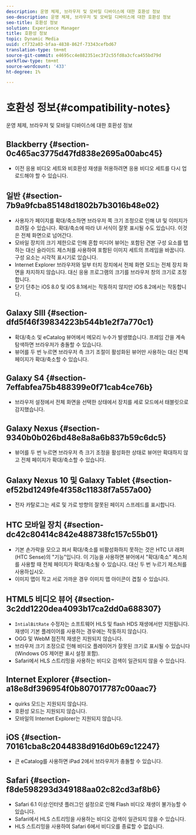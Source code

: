 ```yaml
---
description: 운영 체제, 브라우저 및 모바일 디바이스에 대한 호환성 정보
seo-description: 운영 체제, 브라우저 및 모바일 디바이스에 대한 호환성 정보
seo-title: 호환성 정보
solution: Experience Manager
title: 호환성 정보
topic: Dynamic Media
uuid: cf732a03-bfaa-4838-862f-73343cefbd67
translation-type: tm+mt
source-git-commit: e4695cc4e882351ec3f2c55fd8a3cfca455bd79d
workflow-type: tm+mt
source-wordcount: '433'
ht-degree: 1%

---
```



# 호환성 정보{#compatibility-notes}

<!-- Updated January 13,2021 from https://wiki.corp.adobe.com/pages/viewpage.action?spaceKey=scene7qa&title=s7Viewers%2C+S7SDK%2C+S7OnDemand+Release+Notes - Contact is Sasha -->

운영 체제, 브라우저 및 모바일 디바이스에 대한 호환성 정보

## Blackberry {#section-0c465ac3775d47fd838e2695a00abc45}

* 이전 응용 비디오 세트와 비호환성 재생을 허용하려면 응용 비디오 세트를 다시 업로드해야 할 수 있습니다.

## 일반 {#section-7b9a9fcba85148d1802b7b3016b48e02}

* 사용자가 페이지를 확대/축소하면 브라우저 쪽 크기 조정으로 인해 UI 및 이미지가 흐려질 수 있습니다. 확대/축소에 따라 UI 서식이 잘못 표시될 수도 있습니다. 이것은 전체 화면으로 넘어간다.
* 모바일 장치의 크기 제한으로 인해 혼합 미디어 뷰어는 포함된 견본 구성 요소를 탭하는 대신 슬라이드 제스처를 사용하여 포함된 이미지 세트의 프레임을 바꿉니다. 구성 요소는 시각적 표시기로 있습니다.
* Internet Explorer 브라우저와 일부 터치 장치에서 전체 화면 모드는 전체 장치 화면을 차지하지 않습니다. 대신 응용 프로그램의 크기를 브라우저 창의 크기로 조정합니다.
* 닫기 단추는 iOS 8.0 및 iOS 8.1에서는 작동하지 않지만 iOS 8.2에서는 작동합니다.

## Galaxy SIII {#section-dfd5f46f39834223b544b1e2f7a770c1}

* 확대/축소 및 eCatalog 뷰어에서 메모리 누수가 발생했습니다. 프레임 간을 계속 탐색하면 브라우저가 충돌할 수 있습니다.
* 뷰어를 두 번 누르면 브라우저 측 크기 조절이 활성화된 뷰어만 사용하는 대신 전체 페이지가 확대/축소할 수 있습니다.

## Galaxy S4 {#section-7effabfea75b488399e0f71cab4ce76b}

* 브라우저 설정에서 전체 화면을 선택한 상태에서 장치를 세로 모드에서 태블릿으로 감지했습니다.

## Galaxy Nexus {#section-9340b0b026bd48e8a8a6b837b59c6dc5}

* 뷰어를 두 번 누르면 브라우저 측 크기 조정을 활성화한 상태로 뷰어만 확대하지 않고 전체 페이지가 확대/축소할 수 있습니다.

## Galaxy Nexus 10 및 Galaxy Tablet {#section-ef52bd1249fe4f358c11838f7a557a00}

* 전자 카탈로그는 세로 및 가로 방향의 잘못된 페이지 스프레드를 표시합니다.

## HTC 모바일 장치 {#section-dc42c80414c842e488738fc157c55b01}

* 기본 손가락을 모으고 펴서 확대/축소를 비활성화하지 못하는 것은 HTC UI 래퍼(HTC Sense)의 &quot;기능&quot;입니다. 이 기능을 사용하면 뷰어에서 &quot;확대/축소&quot; 제스처를 사용할 때 전체 페이지가 확대/축소될 수 있습니다. 대신 두 번 누르기 제스처를 사용하십시오.
* 이미지 맵이 작고 서로 가까운 경우 이미지 맵 아이콘이 겹칠 수 있습니다.

## HTML5 비디오 뷰어 {#section-3c2dd1220dea4093b17ca2dd0a688307}

* `IntialBitRate` 수정자는 소프트웨어 HLS 및 flash HDS 재생에서만 지원됩니다. 재생이 기본 플레이어를 사용하는 경우에는 작동하지 않습니다.
* OGG 및 WebM 점진적 재생은 지원되지 않습니다.
* 브라우저 크기 조정으로 인해 비디오 플레이어가 잘못된 크기로 표시될 수 있습니다(Windows OS 제어판 표시 설정 포함).
* Safari에서 HLS 스트리밍을 사용하는 비디오 검색이 일관되지 않을 수 있습니다.

## Internet Explorer {#section-a18e8df396954f0b807017787c00aac7}

* quirks 모드는 지원되지 않습니다.
* 호환성 모드는 지원되지 않습니다.
* 모바일의 Internet Explorer는 지원되지 않습니다.

## iOS {#section-70161cba8c2044838d916d0b69c12247}

* 큰 eCatalog를 사용하면 iPad 2에서 브라우저가 충돌할 수 있습니다.

## Safari {#section-f8de598293d349188aa02c82cd3af8b6}

* Safari 6.1 이상:인터넷 플러그인 설정으로 인해 Flash 비디오 재생이 불가능할 수 있습니다.
* Safari에서 HLS 스트리밍을 사용하는 비디오 검색이 일관되지 않을 수 있습니다.
* HLS 스트리밍을 사용하여 Safari 6에서 비디오를 종료할 수 없습니다.
